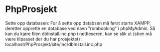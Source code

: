 # PhpProsjekt

Sette opp databasen:
For å sette opp databsen må først starte XAMPP, deretter opprette en database ved navn "rombooking" i phpMyAdmin. Så kan du kjøre filen dbInstall.inc.php i nettleseren, kan se slik ut (stien må være tilpasset der du har prosjektet) : localhost/PhpProsjekt/site/inc/dbInstall.inc.php
